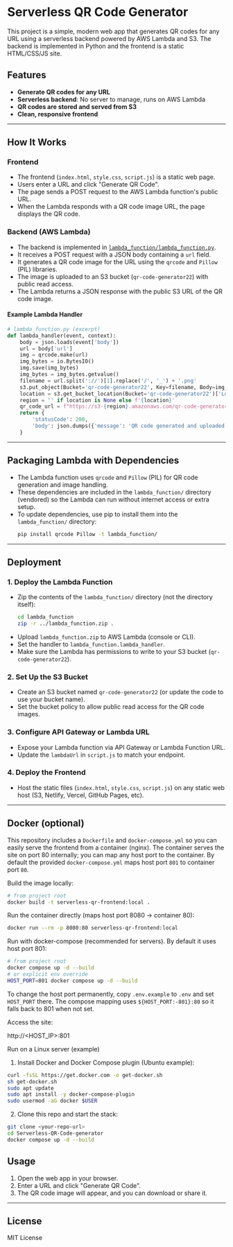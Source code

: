 # Serverless QR Code Generator

This project is a simple, modern web app that generates QR codes for any URL using a serverless backend powered by AWS Lambda and S3. The backend is implemented in Python and the frontend is a static HTML/CSS/JS site.

## Features

- **Generate QR codes for any URL**
- **Serverless backend**: No server to manage, runs on AWS Lambda
- **QR codes are stored and served from S3**
- **Clean, responsive frontend**

---

## How It Works

### Frontend

- The frontend (`index.html`, `style.css`, `script.js`) is a static web page.
- Users enter a URL and click "Generate QR Code".
- The page sends a POST request to the AWS Lambda function's public URL.
- When the Lambda responds with a QR code image URL, the page displays the QR code.

### Backend (AWS Lambda)

- The backend is implemented in [`lambda_function/lambda_function.py`](lambda_function/lambda_function.py).
- It receives a POST request with a JSON body containing a `url` field.
- It generates a QR code image for the URL using the `qrcode` and `Pillow` (PIL) libraries.
- The image is uploaded to an S3 bucket (`qr-code-generator22`) with public read access.
- The Lambda returns a JSON response with the public S3 URL of the QR code image.

#### Example Lambda Handler

```python
# lambda_function.py (excerpt)
def lambda_handler(event, context):
    body = json.loads(event['body'])
    url = body['url']
    img = qrcode.make(url)
    img_bytes = io.BytesIO()
    img.save(img_bytes)
    img_bytes = img_bytes.getvalue()
    filename = url.split('://')[1].replace('/', '_') + '.png'
    s3.put_object(Bucket='qr-code-generator22', Key=filename, Body=img_bytes, ContentType='image/png', ACL='public-read')
    location = s3.get_bucket_location(Bucket='qr-code-generator22')['LocationConstraint']
    region = '' if location is None else f'{location}'
    qr_code_url = f"https://s3-{region}.amazonaws.com/qr-code-generator22/{filename}"
    return {
        'statusCode': 200,
        'body': json.dumps({'message': 'QR code generated and uploaded to S3 bucket successfully!', 'qr_code_url': qr_code_url})
    }
```

---

## Packaging Lambda with Dependencies

- The Lambda function uses `qrcode` and `Pillow` (PIL) for QR code generation and image handling.
- These dependencies are included in the `lambda_function/` directory (vendored) so the Lambda can run without internet access or extra setup.
- To update dependencies, use pip to install them into the `lambda_function/` directory:
  ```sh
  pip install qrcode Pillow -t lambda_function/
  ```

---

## Deployment

### 1. Deploy the Lambda Function

- Zip the contents of the `lambda_function/` directory (not the directory itself):
  ```sh
  cd lambda_function
  zip -r ../lambda_function.zip .
  ```
- Upload `lambda_function.zip` to AWS Lambda (console or CLI).
- Set the handler to `lambda_function.lambda_handler`.
- Make sure the Lambda has permissions to write to your S3 bucket (`qr-code-generator22`).

### 2. Set Up the S3 Bucket

- Create an S3 bucket named `qr-code-generator22` (or update the code to use your bucket name).
- Set the bucket policy to allow public read access for the QR code images.

### 3. Configure API Gateway or Lambda URL

- Expose your Lambda function via API Gateway or Lambda Function URL.
- Update the `lambdaUrl` in `script.js` to match your endpoint.

### 4. Deploy the Frontend

- Host the static files (`index.html`, `style.css`, `script.js`) on any static web host (S3, Netlify, Vercel, GitHub Pages, etc).

---

## Docker (optional)

This repository includes a `Dockerfile` and `docker-compose.yml` so you can easily serve the frontend from a container (nginx). The container serves the site on port 80 internally; you can map any host port to the container. By default the provided `docker-compose.yml` maps host port `801` to container port `80`.

Build the image locally:

```bash
# from project root
docker build -t serverless-qr-frontend:local .
```

Run the container directly (maps host port 8080 -> container 80):

```bash
docker run --rm -p 8080:80 serverless-qr-frontend:local
```

Run with docker-compose (recommended for servers). By default it uses host port 801:

```bash
# from project root
docker compose up -d --build
# or explicit env override
HOST_PORT=801 docker compose up -d --build
```

To change the host port permanently, copy `.env.example` to `.env` and set `HOST_PORT` there. The compose mapping uses `${HOST_PORT:-801}:80` so it falls back to 801 when not set.

Access the site:

http://<HOST_IP>:801

Run on a Linux server (example)

1. Install Docker and Docker Compose plugin (Ubuntu example):

```bash
curl -fsSL https://get.docker.com -o get-docker.sh
sh get-docker.sh
sudo apt update
sudo apt install -y docker-compose-plugin
sudo usermod -aG docker $USER
```

2. Clone this repo and start the stack:

```bash
git clone <your-repo-url>
cd Serverless-QR-Code-generator
docker compose up -d --build
```

## Usage

1. Open the web app in your browser.
2. Enter a URL and click "Generate QR Code".
3. The QR code image will appear, and you can download or share it.

---

## License

MIT License

